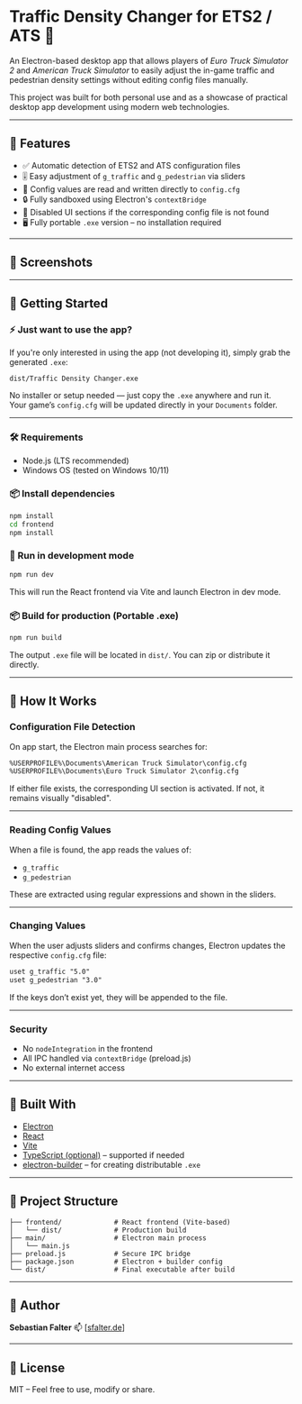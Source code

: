 # Traffic Density Changer for ETS2 / ATS 🚚

An Electron-based desktop app that allows players of _Euro Truck Simulator 2_ and _American Truck Simulator_ to easily adjust the in-game traffic and pedestrian density settings without editing config files manually.

This project was built for both personal use and as a showcase of practical desktop app development using modern web technologies.

---

## 🧩 Features

- ✅ Automatic detection of ETS2 and ATS configuration files
- 🎚️ Easy adjustment of `g_traffic` and `g_pedestrian` via sliders
- 💾 Config values are read and written directly to `config.cfg`
- 🔒 Fully sandboxed using Electron's `contextBridge`
- 🚫 Disabled UI sections if the corresponding config file is not found
- 🖥️ Fully portable `.exe` version – no installation required

---

## 📸 Screenshots

<!-- Add your own screenshots here later -->
<!-- ![App Screenshot](./assets/screenshot.png) -->

---

## 🚀 Getting Started

### ⚡ Just want to use the app?

If you're only interested in using the app (not developing it), simply grab the generated `.exe`:

```
dist/Traffic Density Changer.exe
```

No installer or setup needed — just copy the `.exe` anywhere and run it.  
Your game’s `config.cfg` will be updated directly in your `Documents` folder.

---

### 🛠 Requirements

- Node.js (LTS recommended)
- Windows OS (tested on Windows 10/11)

### 📦 Install dependencies

```bash
npm install
cd frontend
npm install
```

### 🧪 Run in development mode

```bash
npm run dev
```

This will run the React frontend via Vite and launch Electron in dev mode.

### 📦 Build for production (Portable .exe)

```bash
npm run build
```

The output `.exe` file will be located in `dist/`. You can zip or distribute it directly.

---

## 🧠 How It Works

### Configuration File Detection

On app start, the Electron main process searches for:

```txt
%USERPROFILE%\Documents\American Truck Simulator\config.cfg
%USERPROFILE%\Documents\Euro Truck Simulator 2\config.cfg
```

If either file exists, the corresponding UI section is activated. If not, it remains visually "disabled".

---

### Reading Config Values

When a file is found, the app reads the values of:

- `g_traffic`
- `g_pedestrian`

These are extracted using regular expressions and shown in the sliders.

---

### Changing Values

When the user adjusts sliders and confirms changes, Electron updates the respective `config.cfg` file:

```txt
uset g_traffic "5.0"
uset g_pedestrian "3.0"
```

If the keys don’t exist yet, they will be appended to the file.

---

### Security

- No `nodeIntegration` in the frontend
- All IPC handled via `contextBridge` (preload.js)
- No external internet access

---

## 🧱 Built With

- [Electron](https://www.electronjs.org/)
- [React](https://react.dev/)
- [Vite](https://vitejs.dev/)
- [TypeScript (optional)](https://www.typescriptlang.org/) – supported if needed
- [electron-builder](https://www.electron.build/) – for creating distributable `.exe`

---

## 📁 Project Structure

```
├── frontend/             # React frontend (Vite-based)
│   └── dist/             # Production build
├── main/                 # Electron main process
│   └── main.js
├── preload.js            # Secure IPC bridge
├── package.json          # Electron + builder config
└── dist/                 # Final executable after build
```

---

## 👤 Author

**Sebastian Falter**
📫 [[sfalter.de](https://sfalter.de/)]

---

## 📜 License

MIT – Feel free to use, modify or share.
